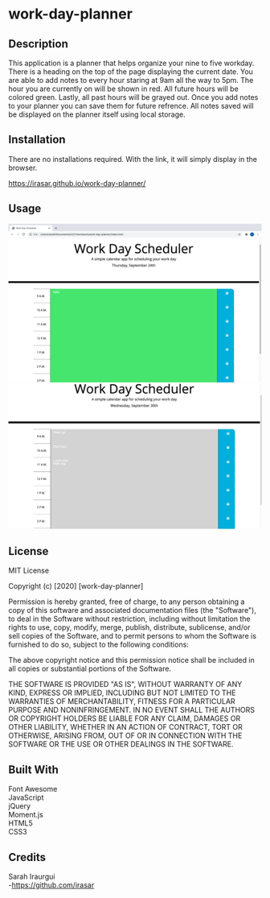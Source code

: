# work-day-planner

## Description 

This application is a planner that helps organize your nine to five workday. There is a heading on the top of the page displaying the current date. You are able to add notes to every hour staring at 9am all the way to 5pm. The hour you are currently on will be shown in red. All future hours will be colored green. Lastly, all past hours will be grayed out. Once you add notes to your planner you can save them for future refrence. All notes saved will be displayed on the planner itself using local storage.


## Installation

There are no installations required. With the link, it will simply display in the browser.

 https://irasar.github.io/work-day-planner/


## Usage 


![alt text](assets/plan.png)
![alt text](assets/plan2.png)

## License

MIT License

Copyright (c) [2020] [work-day-planner]

Permission is hereby granted, free of charge, to any person obtaining a copy of this software and associated documentation files (the "Software"), to deal in the Software without restriction, including without limitation the rights to use, copy, modify, merge, publish, distribute, sublicense, and/or sell copies of the Software, and to permit persons to whom the Software is furnished to do so, subject to the following conditions:

The above copyright notice and this permission notice shall be included in all copies or substantial portions of the Software.

THE SOFTWARE IS PROVIDED "AS IS", WITHOUT WARRANTY OF ANY KIND, EXPRESS OR IMPLIED, INCLUDING BUT NOT LIMITED TO THE WARRANTIES OF MERCHANTABILITY, FITNESS FOR A PARTICULAR PURPOSE AND NONINFRINGEMENT. IN NO EVENT SHALL THE AUTHORS OR COPYRIGHT HOLDERS BE LIABLE FOR ANY CLAIM, DAMAGES OR OTHER LIABILITY, WHETHER IN AN ACTION OF CONTRACT, TORT OR OTHERWISE, ARISING FROM, OUT OF OR IN CONNECTION WITH THE SOFTWARE OR THE USE OR OTHER DEALINGS IN THE SOFTWARE.

## Built With

Font Awesome<br>
JavaScript<br>
jQuery<br>
Moment.js<br>
HTML5<br>
CSS3<br>


## Credits

Sarah Iraurgui <br>
-https://github.com/irasar





